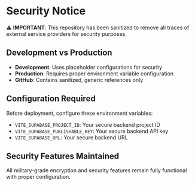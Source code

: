 # Security Notice

⚠️ **IMPORTANT**: This repository has been sanitized to remove all traces of external service providers for security purposes.

## Development vs Production

- **Development**: Uses placeholder configurations for security
- **Production**: Requires proper environment variable configuration
- **GitHub**: Contains sanitized, generic references only

## Configuration Required

Before deployment, configure these environment variables:
- `VITE_SUPABASE_PROJECT_ID`: Your secure backend project ID
- `VITE_SUPABASE_PUBLISHABLE_KEY`: Your secure backend API key  
- `VITE_SUPABASE_URL`: Your secure backend URL

## Security Features Maintained

All military-grade encryption and security features remain fully functional with proper configuration.